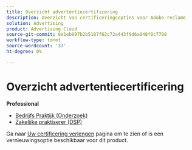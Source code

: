 ```yaml
---
title: Overzicht advertentiecertificering
description: Overzicht van certificeringsopties voor Adobe-reclame
solution: Advertising
product: Advertising Cloud
source-git-commit: 8e1eb997b2b5187f62c72a443f9d6a848f8c7708
workflow-type: tm+mt
source-wordcount: '37'
ht-degree: 0%

---
```


# Overzicht advertentiecertificering

**Professional**

* [Bedrijfs Praktijk (Onderzoek)](/help/certifications/aac/aac-search-p-business.md) <!--AD0-E501-->
* [Zakelijke praktiserer (DSP)](/help/certifications/aac/aac-dsp-p-business.md) <!--AD0-E502-->

Ga naar [Uw certificering verlengen](/help/certifications/renew.md) pagina om te zien of is een vernieuwingsoptie beschikbaar voor dit product.

